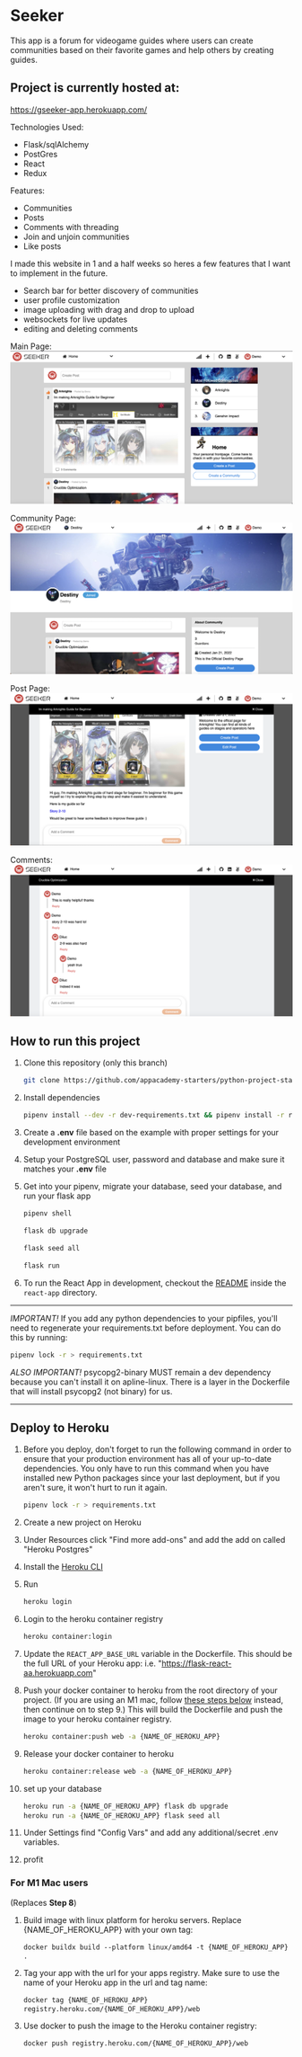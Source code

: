 # Seeker
This app is a forum for videogame guides where users can create communities based on their favorite games and
help others by creating guides.

## Project is currently hosted at:

https://gseeker-app.herokuapp.com/

Technologies Used:
- Flask/sqlAlchemy
- PostGres
- React
- Redux

Features:
 - Communities
 - Posts
 - Comments with threading
 - Join and unjoin communities
 - Like posts

I made this website in 1 and a half weeks so heres a few features that I want to implement in the future.

- Search bar for better discovery of communities
- user profile customization
- image uploading with drag and drop to upload
- websockets for live updates
- editing and deleting comments

Main Page:
![mainpage](https://github.com/kvh8899/breaddit/blob/main/frontend/src/images/mainpage.png)

Community Page:
![comPage](https://github.com/kvh8899/breaddit/blob/main/frontend/src/images/page.png)

Post Page:
![postPage](https://github.com/kvh8899/breaddit/blob/main/frontend/src/images/postpage.png)

Comments:
![comments](https://github.com/kvh8899/breaddit/blob/main/frontend/src/images/comments.png)


## How to run this project

1. Clone this repository (only this branch)

   ```bash
   git clone https://github.com/appacademy-starters/python-project-starter.git
   ```

2. Install dependencies

   ```bash
   pipenv install --dev -r dev-requirements.txt && pipenv install -r requirements.txt
   ```

3. Create a **.env** file based on the example with proper settings for your
   development environment
4. Setup your PostgreSQL user, password and database and make sure it matches your **.env** file

5. Get into your pipenv, migrate your database, seed your database, and run your flask app

   ```bash
   pipenv shell
   ```

   ```bash
   flask db upgrade
   ```

   ```bash
   flask seed all
   ```

   ```bash
   flask run
   ```

6. To run the React App in development, checkout the [README](./react-app/README.md) inside the `react-app` directory.

---

_IMPORTANT!_
If you add any python dependencies to your pipfiles, you'll need to regenerate your requirements.txt before deployment.
You can do this by running:

```bash
pipenv lock -r > requirements.txt
```

_ALSO IMPORTANT!_
psycopg2-binary MUST remain a dev dependency because you can't install it on apline-linux.
There is a layer in the Dockerfile that will install psycopg2 (not binary) for us.

---

## Deploy to Heroku

1. Before you deploy, don't forget to run the following command in order to
   ensure that your production environment has all of your up-to-date
   dependencies. You only have to run this command when you have installed new
   Python packages since your last deployment, but if you aren't sure, it won't
   hurt to run it again.

   ```bash
   pipenv lock -r > requirements.txt
   ```

2. Create a new project on Heroku
3. Under Resources click "Find more add-ons" and add the add on called "Heroku Postgres"
4. Install the [Heroku CLI](https://devcenter.heroku.com/articles/heroku-command-line)
5. Run

   ```bash
   heroku login
   ```

6. Login to the heroku container registry

   ```bash
   heroku container:login
   ```

7. Update the `REACT_APP_BASE_URL` variable in the Dockerfile.
   This should be the full URL of your Heroku app: i.e. "https://flask-react-aa.herokuapp.com"
8. Push your docker container to heroku from the root directory of your project.
   (If you are using an M1 mac, follow [these steps below](#for-m1-mac-users) instead, then continue on to step 9.)
   This will build the Dockerfile and push the image to your heroku container registry.

   ```bash
   heroku container:push web -a {NAME_OF_HEROKU_APP}
   ```

9. Release your docker container to heroku

   ```bash
   heroku container:release web -a {NAME_OF_HEROKU_APP}
   ```

10. set up your database

    ```bash
    heroku run -a {NAME_OF_HEROKU_APP} flask db upgrade
    heroku run -a {NAME_OF_HEROKU_APP} flask seed all
    ```

11. Under Settings find "Config Vars" and add any additional/secret .env
    variables.

12. profit

### For M1 Mac users

(Replaces **Step 8**)

1. Build image with linux platform for heroku servers. Replace
   {NAME_OF_HEROKU_APP} with your own tag:

   ```bash=
   docker buildx build --platform linux/amd64 -t {NAME_OF_HEROKU_APP} .
   ```

2. Tag your app with the url for your apps registry. Make sure to use the name
   of your Heroku app in the url and tag name:

   ```bash=2
   docker tag {NAME_OF_HEROKU_APP} registry.heroku.com/{NAME_OF_HEROKU_APP}/web
   ```

3. Use docker to push the image to the Heroku container registry:

   ```bash=3
   docker push registry.heroku.com/{NAME_OF_HEROKU_APP}/web
   ```
